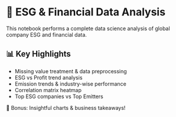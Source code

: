# 🌱 ESG & Financial Data Analysis

This notebook performs a complete data science analysis of global company ESG and financial data.

## 📊 Key Highlights
- Missing value treatment & data preprocessing
- ESG vs Profit trend analysis
- Emission trends & industry-wise performance
- Correlation matrix heatmap
- Top ESG companies vs Top Emitters

🧠 Bonus: Insightful charts & business takeaways!